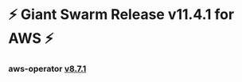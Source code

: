 # :zap: Giant Swarm Release v11.4.1 for AWS :zap:


### aws-operator [v8.7.1](https://github.com/giantswarm/aws-operator/releases/tag/v8.7.1)

